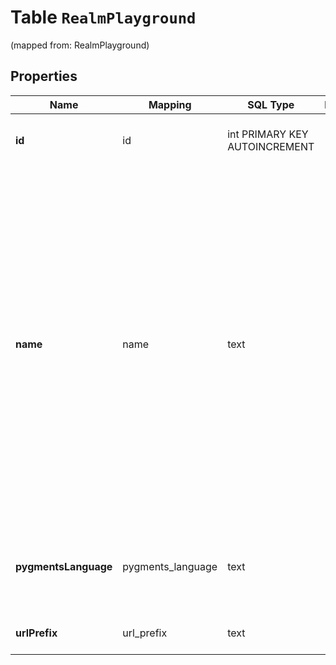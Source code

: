 
# Table `RealmPlayground` 
(mapped from: RealmPlayground)

## Properties
Name | Mapping | SQL Type | Default | Type | Description | Notes
---- | ------- | -------- | ------- | ---- | ----------- | -----
**id** | id | int PRIMARY KEY AUTOINCREMENT |  | **kotlin.Int** | The unique ID for the realm playground.  |  [optional]
**name** | name | text |  | **kotlin.String** | The user-visible display name of the playground.  Clients should display this in UI for picking which playground to open a code block in, to differentiate between multiple configured playground options for a given pygments language.  **Changes**: New in Zulip 4.0 (feature level 49).  |  [optional]
**pygmentsLanguage** | pygments_language | text |  | **kotlin.String** | The name of the Pygments language lexer for that programming language.  |  [optional]
**urlPrefix** | url_prefix | text |  | **kotlin.String** | The url prefix for the playground.  |  [optional]






